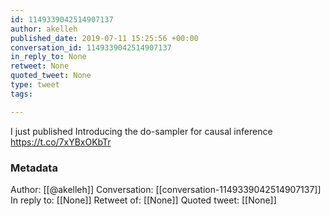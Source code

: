 ```yaml
---
id: 1149339042514907137
author: akelleh
published_date: 2019-07-11 15:25:56 +00:00
conversation_id: 1149339042514907137
in_reply_to: None
retweet: None
quoted_tweet: None
type: tweet
tags:

---
```


I just published Introducing the do-sampler for causal inference https://t.co/7xYBxOKbTr

### Metadata

Author: [[@akelleh]]
Conversation: [[conversation-1149339042514907137]]
In reply to: [[None]]
Retweet of: [[None]]
Quoted tweet: [[None]]
